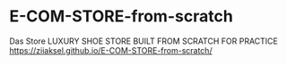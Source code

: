 # E-COM-STORE-from-scratch
Das Store
LUXURY SHOE STORE BUILT FROM SCRATCH FOR PRACTICE 
https://ziiaksel.github.io/E-COM-STORE-from-scratch/
